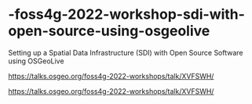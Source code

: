 # -foss4g-2022-workshop-sdi-with-open-source-using-osgeolive
Setting up a Spatial Data Infrastructure (SDI) with Open Source Software using OSGeoLive

https://talks.osgeo.org/foss4g-2022-workshops/talk/XVFSWH/

https://talks.osgeo.org/foss4g-2022-workshops/talk/XVFSWH/
